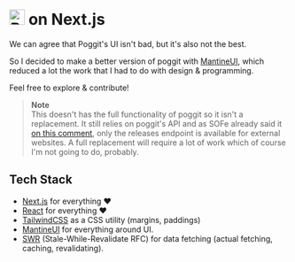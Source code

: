 # <img src="https://poggit.pmmp.io/res/poggit-icon.png" alt="Poggit" width="28" /> on Next.js

We can agree that Poggit's UI isn't bad, but it's also not the best.

So I decided to make a better version of poggit with [MantineUI](https://mantine.dev), which reduced a lot the work that I had to do with design & programming.

Feel free to explore & contribute!

> **Note** <br>
> This doesn't has the full functionality of poggit so it isn't a replacement. It still relies on poggit's API and as SOFe already said it [on this comment](https://github.com/poggit/poggit/issues/337#issuecomment-1610718902), only the releases endpoint is available for external websites.
> A full replacement will require a lot of work which of course I'm not going to do, probably.

## Tech Stack

* [Next.js](https://nextjs.org) for everything ❤
* [React](https://react.dev) for everything ❤
* [TailwindCSS](https://tailwindcss.com) as a CSS utility (margins, paddings)
* [MantineUI](https://mantine.dev) for everything around UI.
* [SWR](https://swr.vercel.app/) (Stale-While-Revalidate RFC) for data fetching (actual fetching, caching, revalidating).